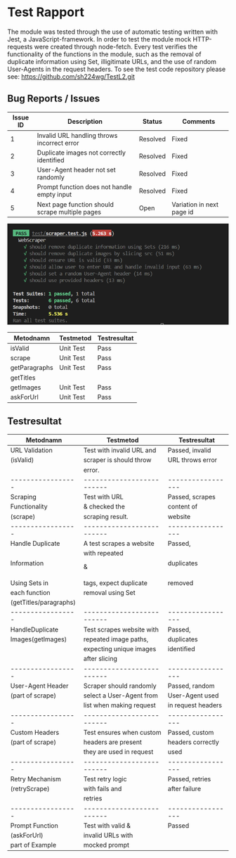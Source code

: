 # Test Rapport

The module was tested through the use of automatic testing written with Jest, a JavaScript-framework. In order to test the module mock HTTP-requests were created through node-fetch. Every test verifies the functionality of the functions in the module, such as the removal of duplicate information using Set, illigitimate URLs, and the use of random User-Agents in the request headers.
To see the test code repository please see:
https://github.com/sh224wg/TestL2.git

## Bug Reports / Issues

| Issue ID | Description                                      | Status   | Comments                        |
|----------|--------------------------------------------------|----------|---------------------------------|
| 1        | Invalid URL handling throws incorrect error      | Resolved | Fixed                           |
| 2        | Duplicate images not correctly identified        | Resolved | Fixed                           |
| 3        | User-Agent header not set randomly               | Resolved | Fixed                           |
| 4        | Prompt function does not handle empty input      | Resolved | Fixed                           |
| 5        | Next page function should scrape multiple pages  | Open     | Variation in next page id       |

![Test Results](./test.png)

| Metodnamn        | Testmetod       | Testresultat    |
|------------------|-----------------|-----------------|
| isValid          | Unit Test       | Pass            |
| scrape           | Unit Test       | Pass            |
| getParagraphs    | Unit Test       | Pass            |
| getTitles        |                 |                 |
| getImages        | Unit Test       | Pass            |
| askForUrl        | Unit Test       | Pass            |

## Testresultat
|Metodnamn        | Testmetod               | Testresultat    |
|-----------------|-------------------------|-----------------|
| URL Validation  |Test with invalid URL and| Passed, invalid |
| (isValid)       |scraper is should throw  | URL throws error|
|                 |error.                   |                 |
|-----------------|-------------------------|-----------------|
|Scraping         |Test with URL            | Passed, scrapes |
|Functionality    | & checked the           | content of      | 
|(scrape)         |scraping result.         | website         |
|-----------------|-------------------------|-----------------|
|Handle Duplicate |A test scrapes a website | Passed,         |
|Information      |with repeated <p> & <h>  | duplicates      |
|Using Sets in    |tags, expect duplicate   | removed         | 
|each function    | removal using Set       |                 |
|(getTitles/paragraphs)|                    |                 |
|-----------------|-------------------------|-----------------|
|HandleDuplicate  |Test scrapes website with| Passed,         |
|Images(getImages)|repeated image paths,    | duplicates      | 
|                 |expecting unique images  | identified      |
|                 |after slicing            |                 |
|-----------------|-------------------------|-----------------|
|User-Agent Header|Scraper should randomly  | Passed, random  |
|(part of scrape) |select a User-Agent from | User-Agent used |
|                 |list when making request |in request headers|
|-----------------|-------------------------|-----------------|
|Custom Headers   |Test ensures when custom | Passed, custom  |
|(part of scrape) | headers are present     | headers correctly|                  
|                 |they are used in request |   used          |
|-----------------|-------------------------|-----------------|
|Retry Mechanism  |Test retry logic         | Passed, retries |
|(retryScrape)    |with fails and           | after failure   |
|                 |retries                  |                 |
|-----------------|-------------------------|-----------------|
|Prompt Function  |Test with valid &        | Passed          |
|(askForUrl)      |invalid URLs with        |                 |
|part of Example  |mocked prompt            |                 |

